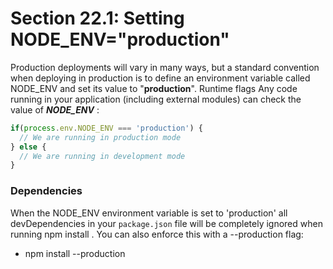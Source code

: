 # Section 22.1: Setting NODE_ENV="production"

Production deployments will vary in many ways, but a standard convention when deploying in production is 
to define an environment variable called NODE_ENV and set its value to "**production**". Runtime flags
Any code running in your application (including external modules) can check the value of ***NODE_ENV*** :
```js
if(process.env.NODE_ENV === 'production') {
  // We are running in production mode
} else {
  // We are running in development mode
}
```

### Dependencies

When the NODE_ENV environment variable is set to 'production' all devDependencies in your `package.json` 
file will be completely ignored when running npm install . You can also enforce this with a --production 
flag:

- npm install --production